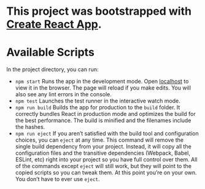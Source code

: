 # This project was bootstrapped with [Create React App](https://github.com/facebook/create-react-app).

# Available Scripts

In the project directory, you can run:
* `npm start`
Runs the app in the development mode. Open [localhost](http://localhost:3000) to view it in the browser. The page will reload if you make edits. You will also see any lint errors in the console.
* `npm test` Launches the test runner in the interactive watch mode.
* `npm run build` Builds the app for production to the `build` folder. It correctly bundles React in production mode and optimizes the build for the best performance. The build is minified and the filenames include the hashes.
* `npm run eject` If you aren’t satisfied with the build tool and configuration choices, you can `eject` at any time. This command will remove the single build dependency from your project. Instead, it will copy all the configuration files and the transitive dependencies (Webpack, Babel, ESLint, etc) right into your project so you have full control over them. All of the commands except `eject` will still work, but they will point to the copied scripts so you can tweak them. At this point you’re on your own. You don’t have to ever use `eject`.
